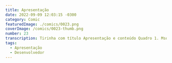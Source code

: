 ```yaml
---
title: Apresentação
date: 2022-09-09 12:03:15 -0300
category: Comic
featuredImage: ./comics/0023.png
coverImage: /comics/0023-thumb.png
number: 23
transcription: Tirinha com título Apresentação e conteúdo Quadro 1. Msone fala "Olá! Quem é você?" Johny fala "Sou o criador dessas tirinhas". Quadro 2. Msone fala "Isso faz de você... meu pai ou nosso deus?". Quadro 3. Johny fala "Isso faz de mim um desenvolvedor curioso e com tempo de sobra".
tags:
  - Apresentação
  - Desenvolvedor
---
```

